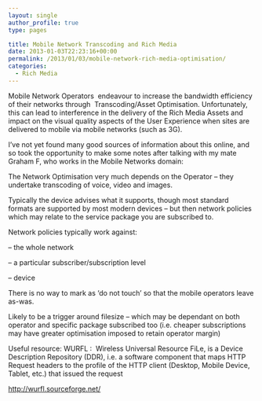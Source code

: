 ```yaml
---
layout: single
author_profile: true
type: pages

title: Mobile Network Transcoding and Rich Media
date: 2013-01-03T22:23:16+00:00
permalink: /2013/01/03/mobile-network-rich-media-optimisation/
categories:
  - Rich Media
---
```

Mobile Network Operators  endeavour to increase the bandwidth efficiency of their networks through  Transcoding/Asset Optimisation. Unfortunately, this can lead to interference in the delivery of the Rich Media Assets and impact on the visual quality aspects of the User Experience when sites are delivered to mobile via mobile networks (such as 3G).

I&#8217;ve not yet found many good sources of information about this online, and so took the opportunity to make some notes after talking with my mate Graham F, who works in the Mobile Networks domain:

The Network Optimisation very much depends on the Operator &#8211; they undertake transcoding of voice, video and images.

Typically the device advises what it supports, though most standard formats are supported by most modern devices &#8211; but then network policies which may relate to the service package you are subscribed to.

Network policies typically work against:

&#8211; the whole network

&#8211; a particular subscriber/subscription level

&#8211; device

There is no way to mark as &#8216;do not touch&#8217; so that the mobile operators leave as-was.

Likely to be a trigger around filesize &#8211; which may be dependant on both operator and specific package subscribed too (i.e. cheaper subscriptions may have greater optimisation imposed to retain operator margin)

Useful resource: WURFL :  Wireless Universal Resource FiLe, is a Device Description Repository (DDR), i.e. a software component that maps HTTP Request headers to the profile of the HTTP client (Desktop, Mobile Device, Tablet, etc.) that issued the request

<a title="WURFL" href="http://wurfl.sourceforge.net/" target="_blank">http://wurfl.sourceforge.net/</a>

&nbsp;

